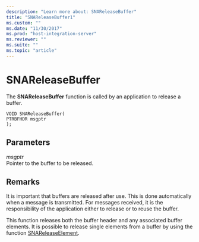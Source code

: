 ```yaml
---
description: "Learn more about: SNAReleaseBuffer"
title: "SNAReleaseBuffer1"
ms.custom: ""
ms.date: "11/30/2017"
ms.prod: "host-integration-server"
ms.reviewer: ""
ms.suite: ""
ms.topic: "article"
---
```

# SNAReleaseBuffer
The **SNAReleaseBuffer** function is called by an application to release a buffer.  
  
```  
VOID SNAReleaseBuffer(  
PTRBFHDR msgptr  
);  
```  
  
## Parameters  
 *msgptr*  
 Pointer to the buffer to be released.  
  
## Remarks  
 It is important that buffers are released after use. This is done automatically when a message is transmitted. For messages received, it is the responsibility of the application either to release or to reuse the buffer.  
  
 This function releases both the buffer header and any associated buffer elements. It is possible to release single elements from a buffer by using the function [SNAReleaseElement](../core/snareleaseelement1.md).
